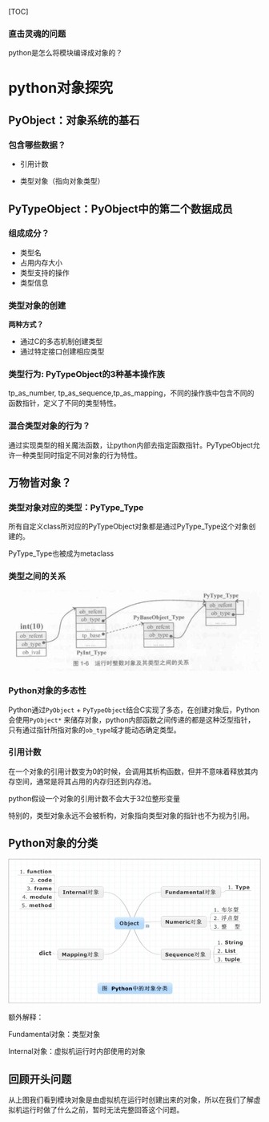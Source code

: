 [TOC]

### 直击灵魂的问题

python是怎么将模块编译成对象的？

# python对象探究

## PyObject：对象系统的基石

### 包含哪些数据？

- 引用计数

- 类型对象（指向对象类型）

## PyTypeObject：PyObject中的第二个数据成员

### 组成成分？

- 类型名
- 占用内存大小
- 类型支持的操作
- 类型信息

### 类型对象的创建

**两种方式？**

- 通过C的多态机制创建类型
- 通过特定接口创建相应类型

### 类型行为: PyTypeObject的3种基本操作族

tp_as_number, tp_as_sequence,tp_as_mapping，不同的操作族中包含不同的函数指针，定义了不同的类型特性。

### 混合类型对象的行为？

通过实现类型的相关魔法函数，让python内部去指定函数指针。PyTypeObject允许一种类型同时指定不同对象的行为特性。

## 万物皆对象？

### 类型对象对应的类型：PyType_Type

所有自定义class所对应的PyTypeObject对象都是通过PyType_Type这个对象创建的。

PyType_Type也被成为metaclass

### 类型之间的关系

![类型关系](类型关系.png)

### Python对象的多态性

Python通过`PyObject` + `PyTypeObject`结合C实现了多态，在创建对象后，Python会使用`PyObject*` 来储存对象，python内部函数之间传递的都是这种泛型指针，只有通过指针所指对象的`ob_type`域才能动态确定类型。

### 引用计数

在一个对象的引用计数变为0的时候，会调用其析构函数，但并不意味着释放其内存空间，通常是将其占用的内存归还到内存池。

python假设一个对象的引用计数不会大于32位整形变量

特别的，类型对象永远不会被析构，对象指向类型对象的指针也不为视为引用。

## Python对象的分类

![对象的分类](对象的分类.png)

额外解释：

Fundamental对象：类型对象

Internal对象：虚拟机运行时内部使用的对象

## 回顾开头问题

从上图我们看到模块对象是由虚拟机在运行时创建出来的对象，所以在我们了解虚拟机运行时做了什么之前，暂时无法完整回答这个问题。
